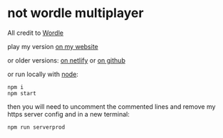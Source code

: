 # not wordle multiplayer

All credit to [Wordle](https://www.powerlanguage.co.uk/wordle/)

play my version [on my website](https://rimell.cc/notwordle)

or older versions: [on netlify](https://notwordle.netlify.app) or [on github](https://raaydon.github.io/not-wordle/)

or run locally with [node](https://nodejs.org/en/):

```
npm i
npm start
```

then you will need to uncomment the commented lines and remove my https server config
and in a new terminal:

```
npm run serverprod
```
